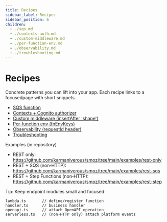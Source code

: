 ```yaml
---
title: Recipes
sidebar_label: Recipes
sidebar_position: 6
children:
  - ./sqs.md
  - ./contexts-auth.md
  - ./custom-middleware.md
  - ./per-function-env.md
  - ./observability.md
  - ./troubleshooting.md
---
```

# Recipes

Concrete patterns you can lift into your app. Each recipe links to a focusedpage with short snippets.

- [SQS function](./sqs.md)
- [Contexts + Cognito authorizer](./contexts-auth.md)
- [Custom middleware (insertAfter 'shape')](./custom-middleware.md)
- [Per‑function env (fnEnvKeys)](./per-function-env.md)
- [Observability (requestId header)](./observability.md)
- [Troubleshooting](./troubleshooting.md)

Examples (in repository)

- REST only: https://github.com/karmaniverous/smoz/tree/main/examples/rest-only
- REST + SQS (non‑HTTP): https://github.com/karmaniverous/smoz/tree/main/examples/rest-sqs
- REST + Step Functions (non‑HTTP): https://github.com/karmaniverous/smoz/tree/main/examples/rest-step

Tip: Keep endpoint modules small and focused:
```
lambda.ts       // define/register function
handler.ts      // business handler
openapi.ts      // attach OpenAPI operation
serverless.ts   // (non‑HTTP only) attach platform events
```
